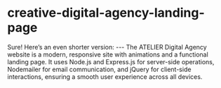 # creative-digital-agency-landing-page
Sure! Here’s an even shorter version:  ---  The ATELIER Digital Agency website is a modern, responsive site with animations and a functional landing page. It uses Node.js and Express.js for server-side operations, Nodemailer for email communication, and jQuery for client-side interactions, ensuring a smooth user experience across all devices.
